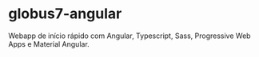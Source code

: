 # globus7-angular
Webapp de início rápido com Angular, Typescript, Sass, Progressive Web Apps e Material Angular.
